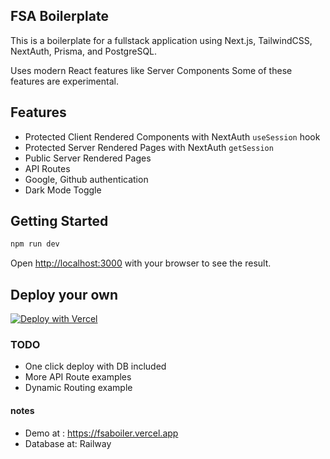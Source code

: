 ## FSA Boilerplate

This is a boilerplate for a fullstack application using Next.js, TailwindCSS, NextAuth, Prisma, and PostgreSQL.

Uses modern React features like Server Components
Some of these features are experimental.

## Features

- Protected Client Rendered Components with NextAuth `useSession` hook
- Protected Server Rendered Pages with NextAuth `getSession`
- Public Server Rendered Pages
- API Routes
- Google, Github authentication
- Dark Mode Toggle

## Getting Started

```bash
npm run dev
```

Open [http://localhost:3000](http://localhost:3000) with your browser to see the result.

## Deploy your own

[![Deploy with Vercel](https://vercel.com/button)](https://vercel.com/new/clone?repository-url=https%3A%2F%2Fgithub.com%2Funmonk%2Ffsaboiler&env=DATABASE_URL,GOOGLE_CLIENT_ID,GOOGLE_CLIENT_SECRET,GITHUB_CLIENT_ID,GITHUB_CLIENT_SECRET,NEXTAUTH_SECRET)

### TODO

- One click deploy with DB included
- More API Route examples
- Dynamic Routing example

#### notes

- Demo at : https://fsaboiler.vercel.app
- Database at: Railway
